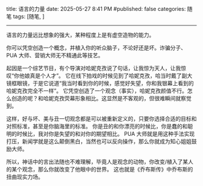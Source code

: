 title: 语言的力量
date: 2025-05-27 8:41 PM
#published: false
categories: 随笔
tags: [随笔, ]

-----

语言的力量远比想象的强大，某种程度上是有虚空造物的能力。
<!--more-->
你可以凭空创造一个概念，并植入你的听众脑子，不论好还是坏。诈骗分子、PUA 大师、营销大师无不精通此等技艺。

起因是一个综艺节目，有个导演对哈妮克孜说了句话，让我惊为天人，让我惊叹“你他娘真是个人才”。
它在线下拍戏的时候见到了哈妮克孜，哈当时戴了副大镜框眼镜，于是它说道“我当时看到你的时候，感觉好失望，你和我银幕上看到的哈妮克孜完全不一样”。
它凭空创造了一个观念（事实），哈妮克孜颜值不行。怎么创造的呢？和哈妮克孜荧幕形象相比。这显然是不客观的，但很难瞬间就察觉到。

这样，好与坏、美与丑一切观念都是可以被重新定义的，只要你选择合适的目标和对照标准，甚至是你脑海里的标准。
你是丑的和你漂亮的时候比，你是蠢的和聪明的时候比，我对你是失望的和对你的期望相比。
PUA 大师就是用这种手法实现打压，新闻学就是这么颠倒黑白，当然也可以反向操作，那么你就成为知心姐姐鼓励大师。

所以，神话中的言出法随也不难理解，毕竟人是观念的动物，你改变/植入了某人的某个观念，那么你就改变了他眼中的世界。
这也就是《乔布斯传》中乔布斯的扭曲现实力场。

